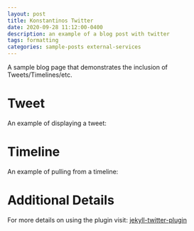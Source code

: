 ```yaml
---
layout: post
title: Konstantinos Twitter
date: 2020-09-28 11:12:00-0400
description: an example of a blog post with twitter
tags: formatting
categories: sample-posts external-services
---
```

A sample blog page that demonstrates the inclusion of Tweets/Timelines/etc.

# Tweet
An example of displaying a tweet:

# Timeline
An example of pulling from a timeline:  

# Additional Details
For more details on using the plugin visit: [jekyll-twitter-plugin](https://github.com/rob-murray/jekyll-twitter-plugin)

